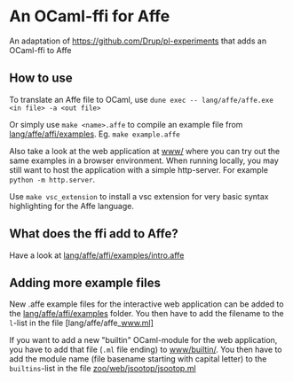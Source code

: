 # An OCaml-ffi for Affe

An adaptation of https://github.com/Drup/pl-experiments that adds an OCaml-ffi to Affe

## How to use

To translate an Affe file to OCaml, use `dune exec -- lang/affe/affe.exe <in file> -a <out file>`

Or simply use `make <name>.affe` to compile an example file from [lang/affe/affi/examples](lang/affe/affi/examples). Eg. `make example.affe`

Also take a look at the web application at [www/](www/) where you can try out the same examples in a browser environment. When running locally, you may still want to host the application with a simple http-server. For example `python -m http.server`.

Use `make vsc_extension` to install a vsc extension for very basic syntax highlighting for the Affe language.


## What does the ffi add to Affe?

Have a look at [lang/affe/affi/examples/intro.affe](lang/affe/affi/examples/intro.affe)

## Adding more example files

New .affe example files for the interactive web application can be added to the [lang/affe/affi/examples](lang/affe/affi/examples) folder. You then have to add the filename to the `l`-list in the file [lang/affe/affe_www.ml]

If you want to add a new "builtin" OCaml-module for the web application, you have to add that file (`.ml` file ending) to [www/builtin/](www/builtin/). You then have to add the module name (file basename starting with capital letter) to the `builtins`-list in the file [zoo/web/jsootop/jsootop.ml](zoo/web/jsootop/jsootop.ml)

